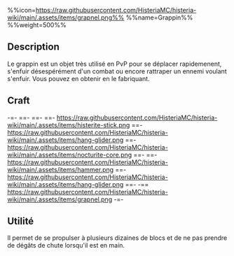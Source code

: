 %%icon=https://raw.githubusercontent.com/HisteriaMC/histeria-wiki/main/.assets/items/grapnel.png%%
%%name=Grappin%%
%%weight=500%%

## Description
Le grappin est un objet très utilisé en PvP pour se déplacer rapidemenent, s'enfuir désespérément d'un combat ou encore rattraper un ennemi voulant s'enfuir. Vous pouvez en obtenir en le fabriquant.

## Craft
-=-
 ==- 
 ==- 
 ==- https://raw.githubusercontent.com/HisteriaMC/histeria-wiki/main/.assets/items/histerite-stick.png
 ==- https://raw.githubusercontent.com/HisteriaMC/histeria-wiki/main/.assets/items/hang-glider.png
 ==- https://raw.githubusercontent.com/HisteriaMC/histeria-wiki/main/.assets/items/nocturite-core.png
 ==- 
 ==- https://raw.githubusercontent.com/HisteriaMC/histeria-wiki/main/.assets/items/hammer.png
 ==- https://raw.githubusercontent.com/HisteriaMC/histeria-wiki/main/.assets/items/hang-glider.png
 ==- 
 -== https://raw.githubusercontent.com/HisteriaMC/histeria-wiki/main/.assets/items/grapnel.png
-=-

## Utilité
Il permet de se propulser à plusieurs dizaines de blocs et de ne pas prendre de dégâts de chute lorsqu'il est en main. 

